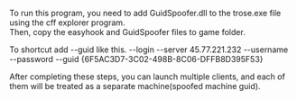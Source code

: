 To run this program, you need to add GuidSpoofer.dll to the trose.exe file using the cff explorer program.</br> Then, copy the easyhook and GuidSpoofer files to game folder.

To shortcut add --guid <custom GUID> 
like this.
--login --server  45.77.221.232 --username <USER> --password <PASSWORD> --guid {6F5AC3D7-3C02-498B-8C06-DFFB8D395F53}

After completing these steps, you can launch multiple clients, and each of them will be treated as a separate machine(spoofed machine guid).
